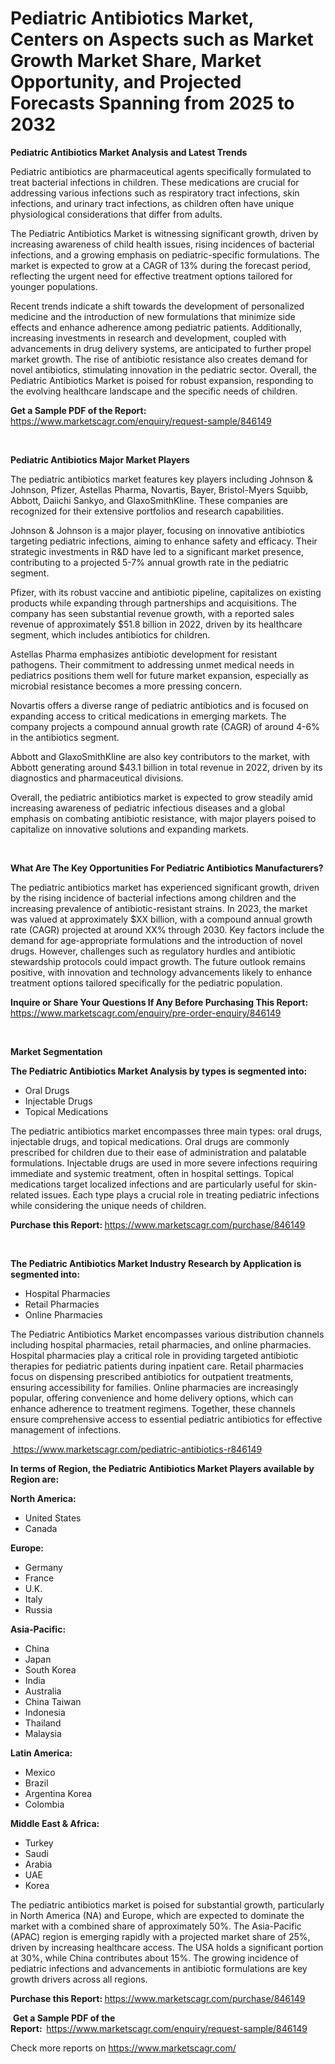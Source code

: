 <p><h1>Pediatric Antibiotics Market, Centers on Aspects such as Market Growth Market Share, Market Opportunity, and Projected Forecasts Spanning from 2025 to 2032</h1></p><p><strong>Pediatric Antibiotics Market Analysis and Latest Trends</strong></p>
<p><p>Pediatric antibiotics are pharmaceutical agents specifically formulated to treat bacterial infections in children. These medications are crucial for addressing various infections such as respiratory tract infections, skin infections, and urinary tract infections, as children often have unique physiological considerations that differ from adults. </p><p>The Pediatric Antibiotics Market is witnessing significant growth, driven by increasing awareness of child health issues, rising incidences of bacterial infections, and a growing emphasis on pediatric-specific formulations. The market is expected to grow at a CAGR of 13% during the forecast period, reflecting the urgent need for effective treatment options tailored for younger populations. </p><p>Recent trends indicate a shift towards the development of personalized medicine and the introduction of new formulations that minimize side effects and enhance adherence among pediatric patients. Additionally, increasing investments in research and development, coupled with advancements in drug delivery systems, are anticipated to further propel market growth. The rise of antibiotic resistance also creates demand for novel antibiotics, stimulating innovation in the pediatric sector. Overall, the Pediatric Antibiotics Market is poised for robust expansion, responding to the evolving healthcare landscape and the specific needs of children.</p></p>
<p><strong>Get a Sample PDF of the Report:&nbsp;</strong> <a href="https://www.marketscagr.com/enquiry/request-sample/846149?utm_campaign=2677&utm_medium=2&utm_source=Github&utm_content=ia&utm_term=08032025&utm_id=pediatric-antibiotics">https://www.marketscagr.com/enquiry/request-sample/846149</a></p>
<p>&nbsp;</p>
<p><strong>Pediatric Antibiotics Major Market Players</strong></p>
<p><p>The pediatric antibiotics market features key players including Johnson & Johnson, Pfizer, Astellas Pharma, Novartis, Bayer, Bristol-Myers Squibb, Abbott, Daiichi Sankyo, and GlaxoSmithKline. These companies are recognized for their extensive portfolios and research capabilities.</p><p>Johnson & Johnson is a major player, focusing on innovative antibiotics targeting pediatric infections, aiming to enhance safety and efficacy. Their strategic investments in R&D have led to a significant market presence, contributing to a projected 5-7% annual growth rate in the pediatric segment.</p><p>Pfizer, with its robust vaccine and antibiotic pipeline, capitalizes on existing products while expanding through partnerships and acquisitions. The company has seen substantial revenue growth, with a reported sales revenue of approximately $51.8 billion in 2022, driven by its healthcare segment, which includes antibiotics for children.</p><p>Astellas Pharma emphasizes antibiotic development for resistant pathogens. Their commitment to addressing unmet medical needs in pediatrics positions them well for future market expansion, especially as microbial resistance becomes a more pressing concern.</p><p>Novartis offers a diverse range of pediatric antibiotics and is focused on expanding access to critical medications in emerging markets. The company projects a compound annual growth rate (CAGR) of around 4-6% in the antibiotics segment.</p><p>Abbott and GlaxoSmithKline are also key contributors to the market, with Abbott generating around $43.1 billion in total revenue in 2022, driven by its diagnostics and pharmaceutical divisions.</p><p>Overall, the pediatric antibiotics market is expected to grow steadily amid increasing awareness of pediatric infectious diseases and a global emphasis on combating antibiotic resistance, with major players poised to capitalize on innovative solutions and expanding markets.</p></p>
<p>&nbsp;</p>
<p><strong>What Are The Key Opportunities For Pediatric Antibiotics Manufacturers?</strong></p>
<p><p>The pediatric antibiotics market has experienced significant growth, driven by the rising incidence of bacterial infections among children and the increasing prevalence of antibiotic-resistant strains. In 2023, the market was valued at approximately $XX billion, with a compound annual growth rate (CAGR) projected at around XX% through 2030. Key factors include the demand for age-appropriate formulations and the introduction of novel drugs. However, challenges such as regulatory hurdles and antibiotic stewardship protocols could impact growth. The future outlook remains positive, with innovation and technology advancements likely to enhance treatment options tailored specifically for the pediatric population.</p></p>
<p><strong>Inquire or Share Your Questions If Any Before Purchasing This Report:</strong> <a href="https://www.marketscagr.com/enquiry/pre-order-enquiry/846149?utm_campaign=2677&utm_medium=2&utm_source=Github&utm_content=ia&utm_term=08032025&utm_id=pediatric-antibiotics">https://www.marketscagr.com/enquiry/pre-order-enquiry/846149</a></p>
<p>&nbsp;</p>
<p><strong>Market Segmentation</strong></p>
<p><strong>The Pediatric Antibiotics Market Analysis by types is segmented into:</strong></p>
<p><ul><li>Oral Drugs</li><li>Injectable Drugs</li><li>Topical Medications</li></ul></p>
<p><p>The pediatric antibiotics market encompasses three main types: oral drugs, injectable drugs, and topical medications. Oral drugs are commonly prescribed for children due to their ease of administration and palatable formulations. Injectable drugs are used in more severe infections requiring immediate and systemic treatment, often in hospital settings. Topical medications target localized infections and are particularly useful for skin-related issues. Each type plays a crucial role in treating pediatric infections while considering the unique needs of children.</p></p>
<p><strong>Purchase this Report:&nbsp;</strong><a href="https://www.marketscagr.com/purchase/846149?utm_campaign=2677&utm_medium=2&utm_source=Github&utm_content=ia&utm_term=08032025&utm_id=pediatric-antibiotics">https://www.marketscagr.com/purchase/846149</a></p>
<p>&nbsp;</p>
<p><strong>The Pediatric Antibiotics Market Industry Research by Application is segmented into:</strong></p>
<p><ul><li>Hospital Pharmacies</li><li>Retail Pharmacies</li><li>Online Pharmacies</li></ul></p>
<p><p>The Pediatric Antibiotics Market encompasses various distribution channels including hospital pharmacies, retail pharmacies, and online pharmacies. Hospital pharmacies play a critical role in providing targeted antibiotic therapies for pediatric patients during inpatient care. Retail pharmacies focus on dispensing prescribed antibiotics for outpatient treatments, ensuring accessibility for families. Online pharmacies are increasingly popular, offering convenience and home delivery options, which can enhance adherence to treatment regimens. Together, these channels ensure comprehensive access to essential pediatric antibiotics for effective management of infections.</p></p>
<p><a href="https://www.marketscagr.com/pediatric-antibiotics-r846149?utm_campaign=2677&utm_medium=2&utm_source=Github&utm_content=ia&utm_term=08032025&utm_id=pediatric-antibiotics">&nbsp;https://www.marketscagr.com/pediatric-antibiotics-r846149</a></p>
<p><strong>In terms of Region, the Pediatric Antibiotics Market Players available by Region are:</strong></p>
<p>
    <p> <strong> North America: </strong>
        <ul>
            <li>United States</li>
            <li>Canada</li>
        </ul>
        </p> 
    <p> <strong> Europe: </strong>
        <ul>
            <li>Germany</li>
            <li>France</li>
            <li>U.K.</li>
            <li>Italy</li>
            <li>Russia</li>
        </ul>
        </p> 
    <p> <strong> Asia-Pacific: </strong>
        <ul>
            <li>China</li>
            <li>Japan</li>
            <li>South Korea</li>
            <li>India</li>
            <li>Australia</li>
            <li>China Taiwan</li>
            <li>Indonesia</li>
            <li>Thailand</li>
            <li>Malaysia</li>
        </ul>
        </p> 
    <p> <strong> Latin America: </strong>
        <ul>
            <li>Mexico</li>
            <li>Brazil</li>
            <li>Argentina Korea</li>
            <li>Colombia</li>
        </ul>
        </p> 
    <p> <strong> Middle East & Africa: </strong>
        <ul>
            <li>Turkey</li>
            <li>Saudi</li>
            <li>Arabia</li>
            <li>UAE</li>
            <li>Korea</li>
        </ul>
    </p>
    </p>
<p><p>The pediatric antibiotics market is poised for substantial growth, particularly in North America (NA) and Europe, which are expected to dominate the market with a combined share of approximately 50%. The Asia-Pacific (APAC) region is emerging rapidly with a projected market share of 25%, driven by increasing healthcare access. The USA holds a significant portion at 30%, while China contributes about 15%. The growing incidence of pediatric infections and advancements in antibiotic formulations are key growth drivers across all regions.</p></p>
<p><strong>Purchase this Report: </strong><a href="https://www.marketscagr.com/purchase/846149?utm_campaign=2677&utm_medium=2&utm_source=Github&utm_content=ia&utm_term=08032025&utm_id=pediatric-antibiotics">https://www.marketscagr.com/purchase/846149</a></p>
<p>&nbsp;<strong>Get a Sample PDF of the Report:&nbsp;&nbsp;</strong><a href="https://www.marketscagr.com/enquiry/request-sample/846149?utm_campaign=2677&utm_medium=2&utm_source=Github&utm_content=ia&utm_term=08032025&utm_id=pediatric-antibiotics">https://www.marketscagr.com/enquiry/request-sample/846149</a></p>
<p><strong></strong></p>
<p>Check more reports on <a href="https://www.marketscagr.com/?utm_campaign=2677&utm_medium=2&utm_source=Github&utm_content=ia&utm_term=08032025&utm_id=pediatric-antibiotics">https://www.marketscagr.com/</a></p>